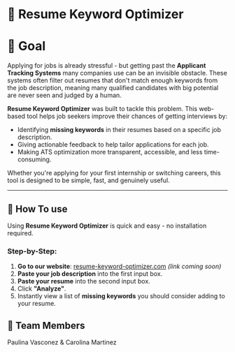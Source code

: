 # 📃 Resume Keyword Optimizer

# 🎯 Goal

Applying for jobs is already stressful - but getting past the **Applicant Tracking Systems** many companies use can be an invisible obstacle. These systems often filter out resumes that don't match enough keywords from the job description, meaning many qualified candidates with big potential are never seen and judged by a human.

**Resume Keyword Optimizer** was built to tackle this problem.
This web-based tool helps job seekers improve their chances of getting interviews by:

- Identifying **missing keywords** in their resumes based on a specific job description.
- Giving actionable feedback to help tailor applications for each job.
- Making ATS optimization more transparent, accessible, and less time-consuming.

Whether you're applying for your first internship or switching careers, this tool is designed to be simple, fast, and genuinely useful.

---

## 🔧 How To use

Using **Resume Keyword Optimizer** is quick and easy - no installation required.

### Step-by-Step:
1. **Go to our website**: [resume-keyword-optimizer.com](#) *(link coming soon)*
2. **Paste your job description** into the first input box.
3. **Paste your resume** into the second input box.
4. Click **"Analyze"**.
5. Instantly view a list of **missing keywords** you should consider adding to your resume.


## 👭 Team Members
Paulina Vasconez & Carolina Martinez

